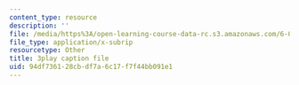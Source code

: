 ```yaml
---
content_type: resource
description: ''
file: /media/https%3A/open-learning-course-data-rc.s3.amazonaws.com/6-004-computation-structures-spring-2017/94df736128cbdf7a6c17f7f44bb091e1_br3mu-IK9N8.srt
file_type: application/x-subrip
resourcetype: Other
title: 3play caption file
uid: 94df7361-28cb-df7a-6c17-f7f44bb091e1
---
```

